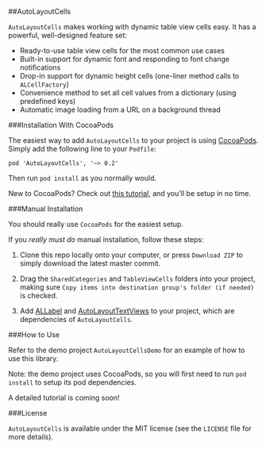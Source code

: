 ##AutoLayoutCells

`AutoLayoutCells` makes working with dynamic table view cells easy. It has a powerful, well-designed feature set:

* Ready-to-use table view cells for the most common use cases
* Built-in support for dynamic font and responding to font change notifications
* Drop-in support for dynamic height cells (one-liner method calls to `ALCellFactory`)
* Convenience method to set all cell values from a dictionary (using predefined keys)
* Automatic image loading from a URL on a background thread

###Installation With CocoaPods

The easiest way to add `AutoLayoutCells` to your project is using <a href="http://cocoapods.org/">CocoaPods</a>. Simply add the following line to your `Podfile`:

	pod 'AutoLayoutCells', '~> 0.2'

Then run `pod install` as you normally would.

New to CocoaPods? Check out <a href="http://www.raywenderlich.com/64546/introduction-to-cocoapods-2">this tutorial</a>, and you'll be setup in no time.

###Manual Installation

You should really use `CocoaPods` for the easiest setup. 

If you *really must do* manual installation, follow these steps:

1) Clone this repo locally onto your computer, or press `Download ZIP` to simply download the latest master commit.

2) Drag the `SharedCategories` and `TableViewCells` folders into your project, making sure `Copy items into destination group's folder (if needed)` is checked.

3) Add <a href="https://github.com/JRG-Developer/ALLabel">ALLabel</a> and <a href="https://github.com/JRG-Developer/AutoLayoutTextViews">AutoLayoutTextViews</a> to your project, which are dependencies of `AutoLayoutCells`.

###How to Use

Refer to the demo project `AutoLayoutCellsDemo` for an example of how to use this library. 

Note: the demo project uses CocoaPods, so you will first need to run `pod install` to setup its pod dependencies.

A detailed tutorial is coming soon!

###License

`AutoLayoutCells` is available under the MIT license (see the `LICENSE` file for more details).
